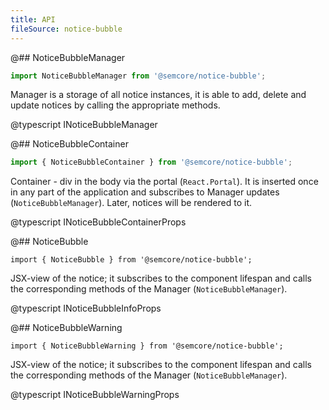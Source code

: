 ```yaml
---
title: API
fileSource: notice-bubble
---
```


@## NoticeBubbleManager

```js
import NoticeBubbleManager from '@semcore/notice-bubble';
```

Manager is a storage of all notice instances, it is able to add, delete and update notices by calling the appropriate methods.

@typescript INoticeBubbleManager

@## NoticeBubbleContainer

```js
import { NoticeBubbleContainer } from '@semcore/notice-bubble';
```

Container - div in the body via the portal (`React.Portal`). It is inserted once in any part of the application and subscribes to Manager updates (`NoticeBubbleManager`). Later, notices will be rendered to it.

@typescript INoticeBubbleContainerProps

@## NoticeBubble

`import { NoticeBubble } from '@semcore/notice-bubble';`

JSX-view of the notice; it subscribes to the component lifespan and calls the corresponding methods of the Manager (`NoticeBubbleManager`).

@typescript INoticeBubbleInfoProps

@## NoticeBubbleWarning

`import { NoticeBubbleWarning } from '@semcore/notice-bubble';`

JSX-view of the notice; it subscribes to the component lifespan and calls the corresponding methods of the Manager (`NoticeBubbleManager`).

@typescript INoticeBubbleWarningProps

